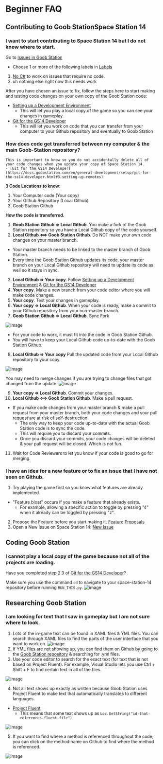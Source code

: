 # Beginner FAQ

## Contributing to Goob StationSpace Station 14

### I want to start contributing to Space Station 14 but I do not know where to start.

Go to [Issues in Goob Station](https://github.com/Goob-Station/Goob-Station/issues)
- Choose 1 or more of the following labels in [Labels](https://github.com/Goob-Station/Goob-Station/labels)
1. [No C#](https://github.com/Goob-Station/Goob-Station/labels/No%20C%23) to work on issues that require no code.
2. uh nothing else right now this needs work

After you have chosen an issue to fix, follow the steps here to start making and testing code changes on your own copy of the Goob Station code:
- [Setting up a Development Environment](https://docs.goobstation.com/en/general-development/setup/setting-up-a-development-environment.html) 
   - This will let you play a local copy of the game so you can see your changes in gameplay.
- [Git for the GS14 Developer](https://docs.goobstation.com/en/general-development/setup/git-for-the-ss14-developer.html)
   - This will let you work on code that you can transfer from your computer to your Github repository and eventually to Goob Station



### How does code get transferred between my computer & the main Goob-Station repository? 

```admonish danger "Make a new branch so you are not working on the master branch!"
This is important to know so you do not accidentally delete all of your code changes when you update your copy of Space Station 14.
- [Git for the GS14 Developer](https://docs.goobstation.com/en/general-development/setup/git-for-the-ss14-developer.html#3-setting-up-remotes)
```

**3 Code Locations to know:**
1) Your Computer code (Your copy)
2) Your Github Repository (Local Github)
3) Goob Station Github


**How the code is transferred.**
1. **Goob Station Github => Local Github**. You make a fork of the Goob Station repository so you have a Local Github copy of the code yourself.
2. **Local Github <==> Goob Station Github**. Do NOT make your own code changes on your master branch.
- Your master branch needs to be linked to the master branch of Goob Station.
- Every time the Goob Station Github updates its code, your master branch on your Local Github repository will need to update its code as well so it stays in sync.
3. **Local Github => Your copy**. Follow [Setting up a Development Environment](https://docs.goobstation.com/en/general-development/setup/setting-up-a-development-environment.html) & [Git for the GS14 Developer](https://docs.goobstation.com/en/general-development/setup/git-for-the-ss14-developer.html)
4. **Your copy**. Make a new branch from your code editor where you will make code changes.
5. **Your copy**. Test your changes in gameplay.
6. **Your copy => Local Github**. When your code is ready, make a commit to your Github repository from your non-master branch.
7. **Goob Station Github => Local Github**. Sync Fork

![image](https://github.com/alwinnocom/docs/assets/63136288/0823b607-d87c-4495-97b8-32f06b343b4e)

- For your code to work, it must fit into the code in Goob Station Github.
- You will have to keep your Local Github code up-to-date with the Goob Station Github.

8. **Local Github => Your copy** Pull the updated code from your Local Github repository to your copy.

![image](https://github.com/alwinnocom/docs/assets/63136288/725a5132-32d0-4e0c-9223-fb35186365da)

You may need to merge changes if you are trying to change files that got changed from the update.
![image](https://github.com/alwinnocom/docs/assets/63136288/d6602410-3751-410d-9dd9-48f4b289706a)


9. **Your copy => Local Github**. Commit your changes.
10. **Local Github <==> Goob Station Github**. Make a pull request.
- If you make code changes from your master branch & make a pull request from your master branch, both your code changes and your pull request are at risk of self-destruction.
   - The only way to keep your code up-to-date with the actual Goob Station code is to sync the code.
   - This will require you to discard your commits.
   - Once you discard your commits, your code changes will be deleted & your pull request will be closed. Which is not fun.
11. Wait for Code Reviewers to let you know if your code is good to go for merging. 



### I have an idea for a new feature or to fix an issue that I have not seen on Github.

1. Try playing the game first so you know what features are already implemented.
- "Feature bloat" occurs if you make a feature that already exists.
   - For example, allowing a specific action to toggle by pressing "4" when it already can be toggled by pressing "z".
2. Propose the Feature before you start making it. [Feature Proposals](https://docs.goobstation.com/en/general-development/feature-proposals.html)
3. Open a New Issue on Space Station 14: [New Issue](https://github.com/Goob-Station/Goob-Station/issues/new/choose)



## Coding Goob Station

### I cannot play a local copy of the game because not all of the projects are loading.

Have you completed step 2.3 of [Git for the GS14 Developer](https://docs.goobstation.com/en/general-development/setup/git-for-the-ss14-developer.html#23-submodule-woes)?

Make sure you use the command `cd` to navigate to your space-station-14 repository before running `RUN_THIS.py`.
![image](https://github.com/alwinnocom/docs/assets/63136288/1750eb6a-20e3-4d3c-9b4c-d7272787aaf2)



## Researching Goob Station

### I am looking for text that I saw in gameplay but I am not sure where to look.

1. Lots of the in-game text can be found in XAML files & YML files. You can search through XAML files to find the parts of the user interface that you want to work on.
![image](https://github.com/alwinnocom/docs/assets/63136288/2a4aef1b-2839-455d-a867-b9c457f9d3a2)
2. If YML files are not showing up, you can find them on Github by going to the [Goob Station repository](https://github.com/Goob-Station/Goob-Station/?search=1) & searching for .yml files.
3. Use your code editor to search for the exact text (for text that is not based on Project Fluent). For example, Visual Studio lets you use Ctrl + Shift + F to find certain text in all of the files.

![image](https://github.com/alwinnocom/docs/assets/63136288/cffa2910-3c9f-4f77-87bc-7f8a43b6895f)

4. Not all text shows up exactly as written because Goob Station uses Project Fluent to make text that automatically translates to different languages.
- [Project Fluent](https://docs.goobstation.com/en/ss14-by-example/fluent-and-localization.html)
   - This means that some text shows up as `Loc.GetString("id-that-references-fluent-file")`

![image](https://github.com/alwinnocom/docs/assets/63136288/f5090633-19f5-4ec5-b843-15754cafff69)

5. If you want to find where a method is referenced throughout the code, you can click on the method name on Github to find where the method is referenced.

![image](https://github.com/alwinnocom/docs/assets/63136288/deefd271-cf47-451d-8309-0435770d6990)
